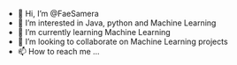 - 👋 Hi, I’m @FaeSamera
- 👀 I’m interested in Java, python and Machine Learning
- 🌱 I’m currently learning Machine Learning
- 💞️ I’m looking to collaborate on Machine Learning projects
- 📫 How to reach me ...

<!---
FaeSamera/FaeSamera is a ✨ special ✨ repository because its `README.md` (this file) appears on your GitHub profile.
You can click the Preview link to take a look at your changes.
--->
